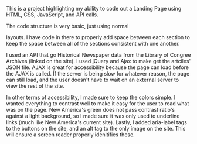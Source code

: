 This is a project highlighting my ability to code out a Landing Page using HTML, CSS, JavaScript, and API calls.

The code structure is very basic, just using normal <section> layouts. I have code in there to properly add space between each section to keep the space between all of the sections consistent with one another.

I used an API that go Historical Newspaper data from the Library of Congree Archives (linked on the site). I used jQuery and Ajax to make get the artciles' JSON file. AJAX is great for accessibility because the page can load before the AJAX is called. If the server is being slow for whatever reason, the page can still load, and the user doesn't have to wait on an external server to view the rest of the site.

In other terms of accessibility, I made sure to keep the colors simple. I wanted everything to contrast well to make it easy for the user to read what was on the page. New America's green does not pass contrast ratio's against a light background, so I made sure it was only used to underline links (much like New America's current site). Lastly, I added aria-label tags to the buttons on the site, and an alt tag to the only image on the site. This will ensure a screen reader properly idenitifies these.
